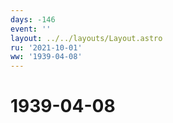 ```yaml
---
days: -146
event: ''
layout: ../../layouts/Layout.astro
ru: '2021-10-01'
ww: '1939-04-08'
---
```


# 1939-04-08